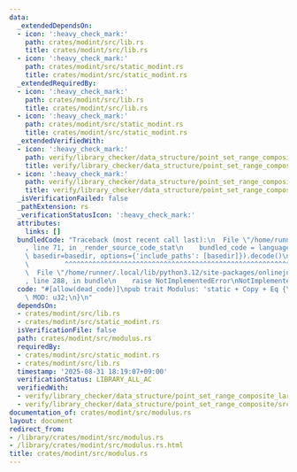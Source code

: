 ```yaml
---
data:
  _extendedDependsOn:
  - icon: ':heavy_check_mark:'
    path: crates/modint/src/lib.rs
    title: crates/modint/src/lib.rs
  - icon: ':heavy_check_mark:'
    path: crates/modint/src/static_modint.rs
    title: crates/modint/src/static_modint.rs
  _extendedRequiredBy:
  - icon: ':heavy_check_mark:'
    path: crates/modint/src/lib.rs
    title: crates/modint/src/lib.rs
  - icon: ':heavy_check_mark:'
    path: crates/modint/src/static_modint.rs
    title: crates/modint/src/static_modint.rs
  _extendedVerifiedWith:
  - icon: ':heavy_check_mark:'
    path: verify/library_checker/data_structure/point_set_range_composite/src/main.rs
    title: verify/library_checker/data_structure/point_set_range_composite/src/main.rs
  - icon: ':heavy_check_mark:'
    path: verify/library_checker/data_structure/point_set_range_composite_large_array/verify_dynamic_segment_tree/src/main.rs
    title: verify/library_checker/data_structure/point_set_range_composite_large_array/verify_dynamic_segment_tree/src/main.rs
  _isVerificationFailed: false
  _pathExtension: rs
  _verificationStatusIcon: ':heavy_check_mark:'
  attributes:
    links: []
  bundledCode: "Traceback (most recent call last):\n  File \"/home/runner/.local/lib/python3.12/site-packages/onlinejudge_verify/documentation/build.py\"\
    , line 71, in _render_source_code_stat\n    bundled_code = language.bundle(stat.path,\
    \ basedir=basedir, options={'include_paths': [basedir]}).decode()\n          \
    \         ^^^^^^^^^^^^^^^^^^^^^^^^^^^^^^^^^^^^^^^^^^^^^^^^^^^^^^^^^^^^^^^^^^^^^^^^^^^^^^^^^\n\
    \  File \"/home/runner/.local/lib/python3.12/site-packages/onlinejudge_verify/languages/rust.py\"\
    , line 288, in bundle\n    raise NotImplementedError\nNotImplementedError\n"
  code: "#[allow(dead_code)]\npub trait Modulus: 'static + Copy + Eq {\n    const\
    \ MOD: u32;\n}\n"
  dependsOn:
  - crates/modint/src/lib.rs
  - crates/modint/src/static_modint.rs
  isVerificationFile: false
  path: crates/modint/src/modulus.rs
  requiredBy:
  - crates/modint/src/static_modint.rs
  - crates/modint/src/lib.rs
  timestamp: '2025-08-31 18:19:07+09:00'
  verificationStatus: LIBRARY_ALL_AC
  verifiedWith:
  - verify/library_checker/data_structure/point_set_range_composite_large_array/verify_dynamic_segment_tree/src/main.rs
  - verify/library_checker/data_structure/point_set_range_composite/src/main.rs
documentation_of: crates/modint/src/modulus.rs
layout: document
redirect_from:
- /library/crates/modint/src/modulus.rs
- /library/crates/modint/src/modulus.rs.html
title: crates/modint/src/modulus.rs
---
```


